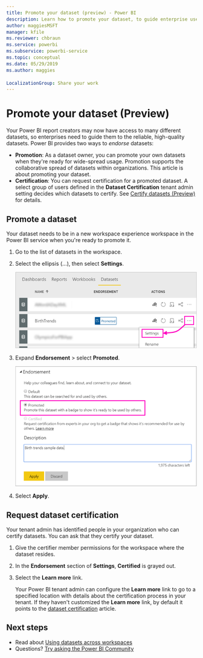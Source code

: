 ```yaml
---
title: Promote your dataset (preview) - Power BI
description: Learn how to promote your dataset, to guide enterprise users to reliable, high-quality datasets.
author: maggiesMSFT
manager: kfile
ms.reviewer: chbraun
ms.service: powerbi
ms.subservice: powerbi-service
ms.topic: conceptual
ms.date: 05/29/2019
ms.author: maggies

LocalizationGroup: Share your work
---
```

# Promote your dataset (Preview)

Your Power BI report creators may now have access to many different datasets, so enterprises need to guide them to the reliable, high-quality datasets. Power BI provides two ways to *endorse* datasets:

- **Promotion**: As a dataset owner, you can promote your own datasets when they're ready for wide-spread usage. Promotion supports the collaborative spread of datasets within organizations. This article is about promoting your dataset.
- **Certification**: You can request certification for a promoted dataset. A select group of users defined in the **Dataset Certification** tenant admin setting decides which datasets to certify. See [Certify datasets (Preview)](service-datasets-certify.md) for details.

## Promote a dataset

Your dataset needs to be in a new workspace experience workspace in the Power BI service when you're ready to promote it.

1. Go to the list of datasets in the workspace.
 
1. Select the ellipsis (...), then select **Settings**.

    ![Select the ellipsis by the dataset](media/service-datasets-certify-promote/power-bi-dataset-settings.png)

1. Expand **Endorsement** > select **Promoted**.

    ![Select Promoted and Apply](media/service-datasets-certify-promote/power-bi-dataset-promoted-endorsement.png)

1. Select **Apply**.

## Request dataset certification

Your tenant admin has identified people in your organization who can certify datasets. You can ask that they certify your dataset.

1. Give the certifier member permissions for the workspace where the dataset resides.

1. In the **Endorsement** section of **Settings**, **Certified** is grayed out.

1. Select the **Learn more** link.

    Your Power BI tenant admin can configure the **Learn more** link to go to a specified location with details about the certification process in your tenant.   If they haven't customized the **Learn more** link, by default it points to the [dataset certification](service-datasets-certify.md) article.

## Next steps

* Read about [Using datasets across workspaces](service-datasets-across-workspaces.md)
* Questions? [Try asking the Power BI Community](http://community.powerbi.com/)
